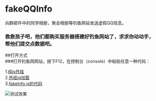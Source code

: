 # fakeQQInfo  
向群邮件中的同学相册，聚会相册等钓鱼网站发送虚假QQ信息。  

### 救救孩子吧，他们都购买服务器搭建好钓鱼网站了，求求你动动手，帮他们提交点数据吧。   

##打开方式  
###打开钓鱼网网站，按下F12，在控制台（console）中粘贴任意一种代码：  

1.[纯js外挂](https://raw.githubusercontent.com/zctmdc/fakeQQInfo/master/loadByJS.js)  
2.[外挂jq加载](https://raw.githubusercontent.com/zctmdc/fakeQQInfo/master/loadByJQ.js)  
3.[fakeInfo.js的代码](https://raw.githubusercontent.com/zctmdc/fakeQQInfo/master/fakeInfo.js)  

![测试效果](https://raw.githubusercontent.com/zctmdc/fakeQQInfo/master/QQ%E6%88%AA%E5%9B%BE20190308061106.png)
